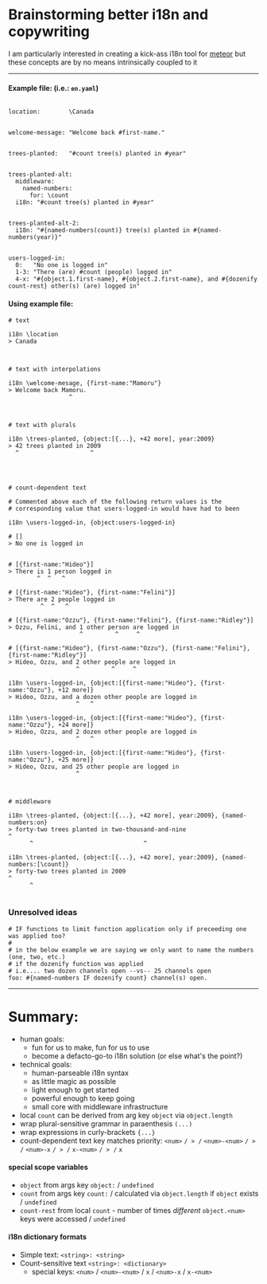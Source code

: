 





# Brainstorming better i18n and copywriting

I am particularly interested in creating a kick-ass i18n tool for [meteor](http://meteor.com) but these concepts are by no means intrinsically coupled to it

----------------------------

#### Example file: (i.e.: `en.yaml`)

```livescript

location:        \Canada


welcome-message: "Welcome back #first-name."


trees-planted:   "#count tree(s) planted in #year"


trees-planted-alt:
  middleware:
    named-numbers:
      for: \count
  i18n: "#count tree(s) planted in #year"


trees-planted-alt-2:
  i18n: "#{named-numbers(count)} tree(s) planted in #{named-numbers(year)}"


users-logged-in:
  0:   "No one is logged in"
  1-3: "There (are) #count (people) logged in"
  4-x: "#{object.1.first-name}, #{object.2.first-name}, and #{dozenify count-rest} other(s) (are) logged in"
```



#### Using example file:
```
# text

i18n \location
> Canada



# text with interpolations

i18n \welcome-mesage, {first-name:"Mamoru"}
> Welcome back Mamoru.
                 ^



# text with plurals

i18n \trees-planted, {object:[{...}, +42 more], year:2009}
> 42 trees planted in 2009
  ^                    ^




# count-dependent text

# Commented above each of the following return values is the
# corresponding value that users-logged-in would have had to been

i18n \users-logged-in, {object:users-logged-in}

# []
> No one is logged in


# [{first-name:"Hideo"}]
> There is 1 person logged in
        ^  ^   ^

# [{first-name:"Hideo"}, {first-name:"Felini"}]
> There are 2 people logged in
         ^  ^   ^

# [{first-name:"Ozzu"}, {first-name:"Felini"}, {first-name:"Ridley"}]
> Ozzu, Felini, and 1 other person are logged in
                    ^         ^     ^

# [{first-name:"Hideo"}, {first-name:"Ozzu"}, {first-name:"Felini"}, {first-name:"Ridley"}]
> Hideo, Ozzu, and 2 other people are logged in
                   ^         ^     ^

i18n \users-logged-in, {object:[{first-name:"Hideo"}, {first-name:"Ozzu"}, +12 more]}
> Hideo, Ozzu, and a dozen other people are logged in
                   ^   ^

i18n \users-logged-in, {object:[{first-name:"Hideo"}, {first-name:"Ozzu"}, +24 more]}
> Hideo, Ozzu, and 2 dozen other people are logged in
                   ^   ^

i18n \users-logged-in, {object:[{first-name:"Hideo"}, {first-name:"Ozzu"}, +25 more]}
> Hideo, Ozzu, and 25 other people are logged in
                   ^



# middleware

i18n \trees-planted, {object:[{...}, +42 more], year:2009}, {named-numbers:on}
> forty-two trees planted in two-thousand-and-nine                         ^
      ^                               ^

i18n \trees-planted, {object:[{...}, +42 more], year:2009}, {named-numbers:[\count]}
> forty-two trees planted in 2009                                              ^
      ^


```

### Unresolved ideas
```
# IF functions to limit function application only if preceeding one was applied too?
#
# in the below example we are saying we only want to name the numbers (one, two, etc.)
# if the dozenify function was applied
# i.e.... two dozen channels open --vs-- 25 channels open
foo: #{named-numbers IF dozenify count} channel(s) open.
```


----------------------------
# Summary:

- human goals:
  * fun for us to make, fun for us to use
  * become a defacto-go-to i18n solution (or else what's the point?)
- technical goals:
  * human-parseable i18n syntax
  * as little magic as possible
  * light enough to get started
  * powerful enough to keep going
  * small core with middleware infrastructure
- local `count` can be derived from arg key `object` via `object.length`
- wrap plural-sensitive grammar in paraenthesis `(...)`
- wrap expressions in curly-brackets `{...}`
- count-dependent text key matches priority: `<num>`   `/ > /`   `<num>-<num>` `/ > /` `<num>-x` `/ > /` `x-<num>` `/ > /` `x`


#### special scope variables
* `object`     from args key `object:` / `undefined`
* `count`      from args key `count:` / calculated via `object.length` if `object` exists / `undefined`
* `count-rest` from local `count` - number of times *different* `object.<num>` keys were accessed / `undefined`

#### i18n dictionary formats
* Simple text: `<string>: <string>`
* Count-sensitive text `<string>: <dictionary>`
  * special keys: `<num>` / `<num>-<num>` / `x` / `<num>-x` / `x-<num>`
